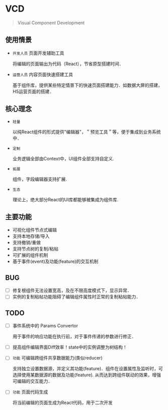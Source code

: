 # VCD

> Visual Component Development
## 使用情景

- `开发人员` 页面开发辅助工具
  
  将编辑的页面输出为代码（React），节省原型搭建时间．
  
- `运营人员` 内容页面快速搭建工具

  基于组件库，提供某些特定情景下的快速页面搭建能力．如数据大屏的搭建，H5运营页面的搭建．

## 核心理念

- `轻量`
  
  以纯React组件的形式提供"编辑器"，＂预览工具＂等，便于集成到业务系统中．

- `定制`

  业务逻辑全部由Context中，UI组件全部支持自定义.

- `拓展`

  组件，字段编辑器支持扩展.

- `生态`

  理论上，绝大部分React的UI库都能够被集成为组件库.


## 主要功能

- 可视化组件节点式编辑
- 支持本地存储/导入
- 支持撤销/重做
- 支持节点树的复制/粘帖
- 可扩展的组件机制
- 基于事件(event)及功能(feature)的交互机制

## BUG
- [ ] 修复根组件无法设置宽高，及在不限高度模式下，显示异常．
- [ ] 实例的复制粘帖功能阻碍了编辑组件属性时正常的复制粘帖能力．

## TODO

- [ ] 事件系统中的 Params Convertor

  用于事件的响应功能在执行前，对于事件传递的参数进行修正．

- [ ] 提高组件编辑界面Diff效率！state中的实例调整为树结构！

- [ ] `功能` 可编辑跨组件共享数据能力(类似reducer)

  支持独立设置数据源，并定义其功能(feature)．组件在设置属性及监听时，可选择使用某数据源的数据及功能(feature).
  从而达到跨组件联动的效果，增强可编辑的交互能力．

- [ ] `功能` 页面代码生成

  将当前编辑的页面生成为React代码，用于二次开发
